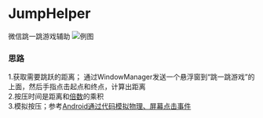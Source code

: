# JumpHelper
微信跳一跳游戏辅助
![例图](http://ww4.sinaimg.cn/large/0060lm7Tly1fnn4ng3p98j30u01hcab9.jpg)
<h3>思路</h3>
1.获取需要跳跃的距离；
  通过WindowManager发送一个悬浮窗到“跳一跳游戏”的上面，然后手指点击起点和终点，计算出距离<br>
2.按压时间是距离和<a href="https://github.com/stackisok/wechat_jumponejump_cheat/blob/master/src/JumpMain.java">倍数</a>的乘积<br>
3.模拟按压；参考<a href="http://blog.csdn.net/mad1989/article/details/38109689">Android通过代码模拟物理、屏幕点击事件</a>
